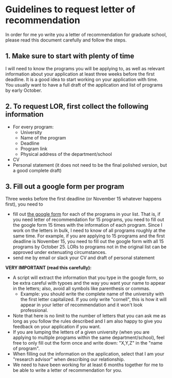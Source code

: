 # Guidelines to request letter of recommendation

In order for me yo write you a letter of recommendation for graduate school, please read this document carefully and follow the steps.

## 1. Make sure to start with plenty of time
I will need to know the programs you will be applying to, as well as relevant information about your application at least three weeks before the first deadline. It is a good idea to start working on your application with time. You usually want to have a full draft of the application and list of programs by early October.

## 2. To request LOR, first collect the following information
- For every program:
    - University
    - Name of the program
    - Deadline
    - Program link
    - Physical address of the department/school
- CV
- Personal statement (it does not need to be the final polished version, but a good complete draft)

## 3. Fill out a google form per program
Three weeks before the first deadline (or November 15 whatever happens first), you need to 
- fill out [the google form](https://forms.gle/ozvDqMxaPhvXdh399) for each of the programs in your list. That is, if you need letter of recommendation for 15 programs, you need to fill out the google form 15 times with the information of each program. Since I work on the letters in bulk, I need to know of all programs roughly at the same time. For example, if you are applying to 15 programs and the first deadline is November 15, you need to fill out the google form with all 15 programs by October 25. LORs to programs not in the original list can be approved under extenuating circumstances.
- send me by email or slack your CV and draft of personal statement

**VERY IMPORTANT (read this carefully):** 
- A script will extract the information that you type in the google form, so be extra careful with typoes and the way you want your name to appear in the letters; also, avoid all symbols like parenthesis or commas.
    - Example: you should write the complete name of the university with the first letter capitalized. If you only write "cornell", this is how it will appear in your letter of recommendation and it won't look professional.
- Note that here is no limit to the number of letters that you can ask me as long as you follow the rules described and I am also happy to give you feedback on your application if you want.
- If you are lumping the letters of a given university (when you are applying to multiple programs within the same department/school), feel free to only fill out the form once and write down: "X,Y,Z" in the "name of program".
- When filling out the information on the application, select that I am your "research advisor" when describing our relationship.
- We need to have been working for at least 6 months together for me to be able to write a letter of recommendation for you.

